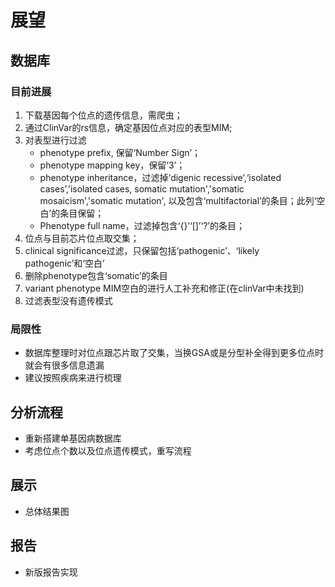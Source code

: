 # 展望

## 数据库

### 目前进展

1. 下载基因每个位点的遗传信息，需爬虫；
2. 通过ClinVar的rs信息，确定基因位点对应的表型MIM;
3. 对表型进行过滤
   * phenotype prefix, 保留‘Number Sign’；
   * phenotype mapping key，保留‘3’； 
   * phenotype inheritance，过滤掉‘digenic recessive’,‘isolated cases’,'isolated cases, somatic mutation','somatic mosaicism','somatic mutation', 以及包含‘multifactorial’的条目；此列‘空白’的条目保留；
   * Phenotype full name，过滤掉包含‘{}’‘\[\]’‘?’的条目；
4. 位点与目前芯片位点取交集；
5. clinical significance过滤，只保留包括‘pathogenic’、‘likely pathogenic’和‘空白’
6. 删除phenotype包含‘somatic’的条目
7. variant phenotype MIM空白的进行人工补充和修正\(在clinVar中未找到\)
8. 过滤表型没有遗传模式

### 局限性
- 数据库整理时对位点跟芯片取了交集，当换GSA或是分型补全得到更多位点时就会有很多信息遗漏
- 建议按照疾病来进行梳理


## 分析流程

* 重新搭建单基因病数据库
* 考虑位点个数以及位点遗传模式，重写流程

## 展示

* 总体结果图

## 报告

* 新版报告实现



